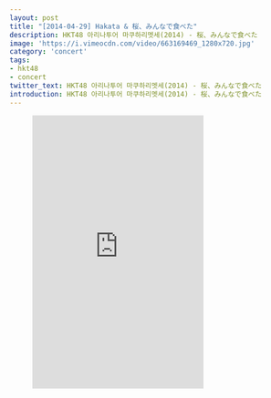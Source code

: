 ```yaml
---
layout: post
title: "[2014-04-29] Hakata & 桜、みんなで食べた"
description: HKT48 아리나투어 마쿠하리멧세(2014) - 桜、みんなで食べた 
image: 'https://i.vimeocdn.com/video/663169469_1280x720.jpg'
category: 'concert'
tags:
- hkt48
- concert
twitter_text: HKT48 아리나투어 마쿠하리멧세(2014) - 桜、みんなで食べた 
introduction: HKT48 아리나투어 마쿠하리멧세(2014) - 桜、みんなで食べた 
---
```

<figure class="video_container">
<iframe src="https://player.vimeo.com/video/240018574" height="480" frameborder="0" webkitallowfullscreen mozallowfullscreen allowfullscreen></iframe>
</figure>
